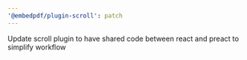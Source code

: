 ```yaml
---
'@embedpdf/plugin-scroll': patch
---
```


Update scroll plugin to have shared code between react and preact to simplify workflow
